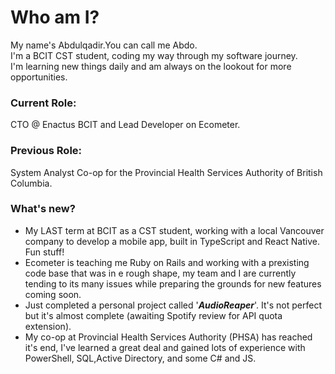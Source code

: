 # Who am I?
My name's Abdulqadir.You can call me Abdo. <br>I'm a BCIT CST student, coding my way through my software journey.<br>
I'm learning new things daily and am always on the lookout for more opportunities.

### Current Role:
CTO @ Enactus BCIT and Lead Developer on Ecometer.

### Previous Role:
System Analyst Co-op for the Provincial Health Services Authority of British Columbia.

### What's new?
* My LAST term at BCIT as a CST student, working with a local Vancouver company to develop a mobile app, built in TypeScript and React Native. Fun stuff!
* Ecometer is teaching me Ruby on Rails and working with a prexisting code base that was in e rough shape, my team and I are currently tending to its many issues while preparing the grounds for new features coming soon.
* Just completed a personal project called '**_AudioReaper_**'. It's not perfect but it's almost complete (awaiting Spotify review for API quota extension).
* My co-op at Provincial Health Services Authority (PHSA) has reached it's end, I've learned a great deal and gained lots of experience with PowerShell, SQL,Active Directory, and some C# and JS.

